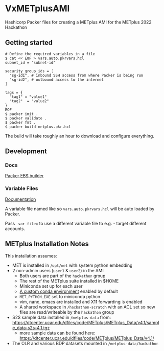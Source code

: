 # VxMETplusAMI
Hashicorp Packer files for creating a METplus AMI for the METplus 2022 Hackathon

## Getting started

```console
# Define the required variables in a file
$ cat << EOF > vars.auto.pkrvars.hcl
subnet_id = "subnet-id"

security_group_ids = [
  "sg-id1", # inbound SSH access from where Packer is being run
  "sg-id2", # outbound access to the internet
]

tags = {
  "tag1" = "value1"
  "tag2"  = "value2"
}
EOF
$ packer init .
$ packer validate .
$ packer fmt .
$ packer build metplus.pkr.hcl
```

The build will take roughly an hour to download and configure everything.

## Development

### Docs

[Packer EBS builder](https://www.packer.io/plugins/builders/amazon/ebs)

### Variable Files

[Documentation](https://learn.hashicorp.com/tutorials/packer/aws-get-started-variables?in=packer/aws-get-started)

A variable file named like so `vars.auto.pkrvars.hcl` will be auto loaded by Packer.

Pass `-var-file=` to use a different variable file to e.g. - target different accounts.

## METplus Installation Notes

This installation assumes:
- MET is installed in `/opt/met` with system python embedding
- 2 non-admin users (`user1` & `user2`) in the AMI
    - Both users are part of the `hackathon` group
    - The rest of the METplus suite installed in $HOME
    - Miniconda set up for each user
    - [A custom conda environment](./METconfig/environment.yml) enabled by default
    - `MET_PYTHON_EXE` set to miniconda python
    - vim, nano, emacs are installed and X11 forwarding is enabled
    - A shared workspace in `/hackathon-scratch` with an ACL set so new files are read/writeable by the `hackathon` group
- S2S sample data installed in `/metplus-data` from: https://dtcenter.ucar.edu/dfiles/code/METplus/METplus_Data/v4.1/sample_data-s2s-4.1.tgz
    - more sample data can be found here: https://dtcenter.ucar.edu/dfiles/code/METplus/METplus_Data/v4.1/
- The OLR and various BDP datasets mounted in `/metplus-data/hackathon`
